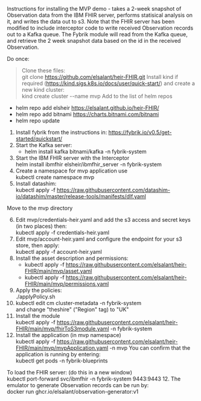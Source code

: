 Instructions for installing the MVP demo - takes a 2-week snapshot of Observation data from
the IBM FHIR server, performs statisical analysis on it, and writes the data out to s3.
Note that the FHIR server has been modified to include interceptor code to write received 
Observation records out to a Kafka queue.  The Fybrik module will read from the Kafka queue, and 
retrieve the 2 week snapshot data based on the id in the received Observation.

Do once:
> Clone these files:  
git clone https://github.com/elsalant/heir-FHIR.git
> Install kind if required (https://kind.sigs.k8s.io/docs/user/quick-start/) and create a new kind cluster:  
kind create cluster --name mvp 
> Add to the list of helm repos  
- helm repo add elsheir https://elsalant.github.io/heir-FHIR/ 
- helm repo add bitnami https://charts.bitnami.com/bitnami
- helm repo update

1. Install fybrik from the instructions in: https://fybrik.io/v0.5/get-started/quickstart/
2. Start the Kafka server:  
   - helm install kafka bitnami/kafka -n fybrik-system
3. Start the IBM FHIR server with the Interceptor  
    helm install ibmfhir elsheir/ibmfhir_server -n fybrik-system
4. Create a namespace for mvp application use  
   kubectl create namespace mvp
5. Install datashim:  
   kubectl apply -f https://raw.githubusercontent.com/datashim-io/datashim/master/release-tools/manifests/dlf.yaml

Move to the mvp directory  

6. Edit mvp/credentials-heir.yaml and add the s3 access and secret keys (in two places) then:  
   kubectl apply -f credentials-heir.yaml
7. Edit mvp/account-heir.yaml and configure the endpoint for your s3 store, then apply:  
   kubectl apply -f account-heir.yaml
8. Install the asset description and permissions:  
   - kubectl apply -f https://raw.githubusercontent.com/elsalant/heir-FHIR/main/mvp/asset.yaml
   - kubectl apply -f https://raw.githubusercontent.com/elsalant/heir-FHIR/main/mvp/permissions.yaml
7. Apply the policies:   
  ./applyPolicy.sh
8. kubectl edit cm cluster-metadata -n fybrik-system  
   and change "theshire" ("Region" tag) to "UK"
9. Install the module  
   kubectl apply -f https://raw.githubusercontent.com/elsalant/heir-FHIR/main/mvp/fhirToS3module.yaml -n fybrik-system
10. Install the application (in mvp namespace)  
   kubectl apply -f https://raw.githubusercontent.com/elsalant/heir-FHIR/main/mvp/mvpApplication.yaml -n mvp
You can confirm that the application is running by entering:  
kubectl get pods -n fybrik-blueprints

To load the FHIR server:  (do this in a new window)  
   kubectl port-forward svc/ibmfhir -n fybrik-system 9443:9443
12. The emulator to generate Observation records can be run by:  
   docker run ghcr.io/elsalant/observation-generator:v1    
